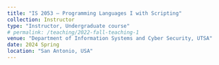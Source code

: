 ```yaml
---
title: "IS 2053 — Programming Languages I with Scripting"
collection: Instructor 
type: "Instructor, Undergraduate course"
# permalink: /teaching/2022-fall-teaching-1
venue: "Department of Information Systems and Cyber Security, UTSA"
date: 2024 Spring
location: "San Antonio, USA"
---
```


